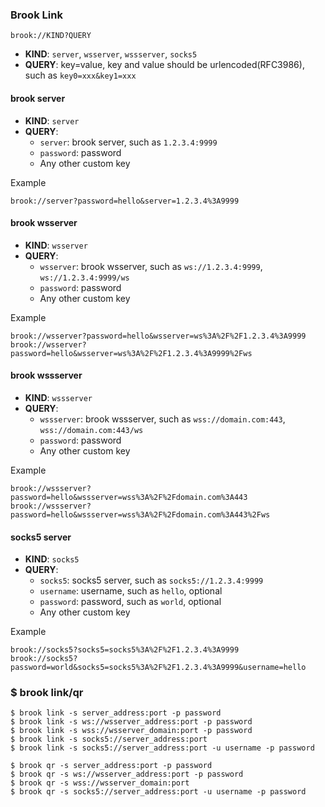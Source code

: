### Brook Link

```
brook://KIND?QUERY
```

- **KIND**: `server`, `wsserver`, `wssserver`, `socks5`
- **QUERY**: key=value, key and value should be urlencoded(RFC3986), such as `key0=xxx&key1=xxx`

#### brook server

- **KIND**: `server`
- **QUERY**:
    - `server`: brook server, such as `1.2.3.4:9999`
    - `password`: password
    - Any other custom key

Example

```
brook://server?password=hello&server=1.2.3.4%3A9999
```

#### brook wsserver

- **KIND**: `wsserver`
- **QUERY**:
    - `wsserver`: brook wsserver, such as `ws://1.2.3.4:9999`, `ws://1.2.3.4:9999/ws`
    - `password`: password
    - Any other custom key

Example

```
brook://wsserver?password=hello&wsserver=ws%3A%2F%2F1.2.3.4%3A9999
brook://wsserver?password=hello&wsserver=ws%3A%2F%2F1.2.3.4%3A9999%2Fws
```

#### brook wssserver

- **KIND**: `wssserver`
- **QUERY**:
    - `wssserver`: brook wssserver, such as `wss://domain.com:443`, `wss://domain.com:443/ws`
    - `password`: password
    - Any other custom key

Example

```
brook://wssserver?password=hello&wssserver=wss%3A%2F%2Fdomain.com%3A443
brook://wssserver?password=hello&wssserver=wss%3A%2F%2Fdomain.com%3A443%2Fws
```

#### socks5 server

- **KIND**: `socks5`
- **QUERY**:
    - `socks5`: socks5 server, such as `socks5://1.2.3.4:9999`
    - `username`: username, such as `hello`, optional
    - `password`: password, such as `world`, optional
    - Any other custom key

Example

```
brook://socks5?socks5=socks5%3A%2F%2F1.2.3.4%3A9999
brook://socks5?password=world&socks5=socks5%3A%2F%2F1.2.3.4%3A9999&username=hello
```

### $ brook link/qr

```
$ brook link -s server_address:port -p password
$ brook link -s ws://wsserver_address:port -p password
$ brook link -s wss://wsserver_domain:port -p password
$ brook link -s socks5://server_address:port
$ brook link -s socks5://server_address:port -u username -p password

$ brook qr -s server_address:port -p password
$ brook qr -s ws://wsserver_address:port -p password
$ brook qr -s wss://wsserver_domain:port
$ brook qr -s socks5://server_address:port -u username -p password
```
